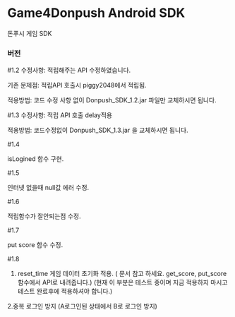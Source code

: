 # Game4Donpush Android SDK
돈푸시 게임 SDK


### 버전

#1.2
수정사항: 적립해주는 API 수정하였습니다.

기존 문제점: 적립API 호출시 piggy2048에서 적립됨.

적용방법: 코드 수정 사항 없이 Donpush_SDK_1.2.jar 파일만 교체하시면 됩니다.

#1.3 수정사항: 적립 API 호출 delay적용

적용방법: 코드수정없이 Donpush_SDK_1.3.jar 을 교체하시면 됩니다.

#1.4 

isLogined 함수 구현.

#1.5 

인터넷 없을때 null값 에러 수정.

#1.6 

적립함수가 잘안되는점 수정.

#1.7   

put score  함수 수정. 

#1.8 
 1. reset_time 게임 데이터 초기화 적용. ( 문서 참고 하세요. get_score, put_score 함수에서 API로 내려줍니다.)
 (현재 이 부분은 테스트 중이며  지금 적용하지 마시고  테스트 완료후에 적용하셔야 합니다.)

 2.중복 로그인 방지 (A로그인된 상태에서 B로 로그인 방지)

 


 
